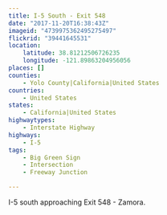 ```yaml
---
title: I-5 South - Exit 548
date: "2017-11-20T16:38:43Z"
imageid: "4739975362495275497"
flickrid: "39441645531"
location:
    latitude: 38.81212506726235
    longitude: -121.89863204956056
places: []
counties:
    - Yolo County|California|United States
countries:
    - United States
states:
    - California|United States
highwaytypes:
    - Interstate Highway
highways:
    - I-5
tags:
    - Big Green Sign
    - Intersection
    - Freeway Junction

---
```

I-5 south approaching Exit 548 - Zamora.